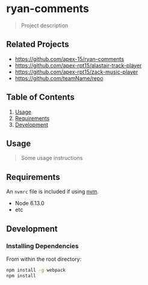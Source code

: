 # ryan-comments

> Project description

## Related Projects

  - https://github.com/apex-15/ryan-comments
  - https://github.com/apex-rpt15/alastair-track-player
  - https://github.com/apex-rpt15/zack-music-player
  - https://github.com/teamName/repo

## Table of Contents

1. [Usage](#Usage)
1. [Requirements](#requirements)
1. [Development](#development)

## Usage

> Some usage instructions

## Requirements

An `nvmrc` file is included if using [nvm](https://github.com/creationix/nvm).

- Node 6.13.0
- etc

## Development

### Installing Dependencies

From within the root directory:

```sh
npm install -g webpack
npm install
```
